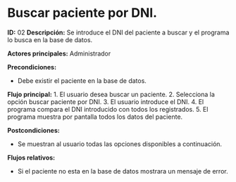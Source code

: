 # Buscar paciente por DNI.

**ID:** 02	**Descripción:** Se introduce el DNI del paciente a buscar y el programa lo busca en la base de datos.

**Actores principales:** Administrador

**Precondiciones:**
* Debe existir el paciente en la base de datos.

**Flujo principal:**
	1. El usuario desea buscar un paciente.
	2. Selecciona la opción buscar paciente por DNI.
	3. El usuario introduce el DNI.
	4. El programa compara el DNI introducido con todos los registrados.
	5. El programa muestra por pantalla todos los datos del paciente.

**Postcondiciones:**
* Se muestran al usuario todas las opciones disponibles a continuación.

**Flujos relativos:**
* Si el paciente no esta en la base de datos mostrara un mensaje de error.

